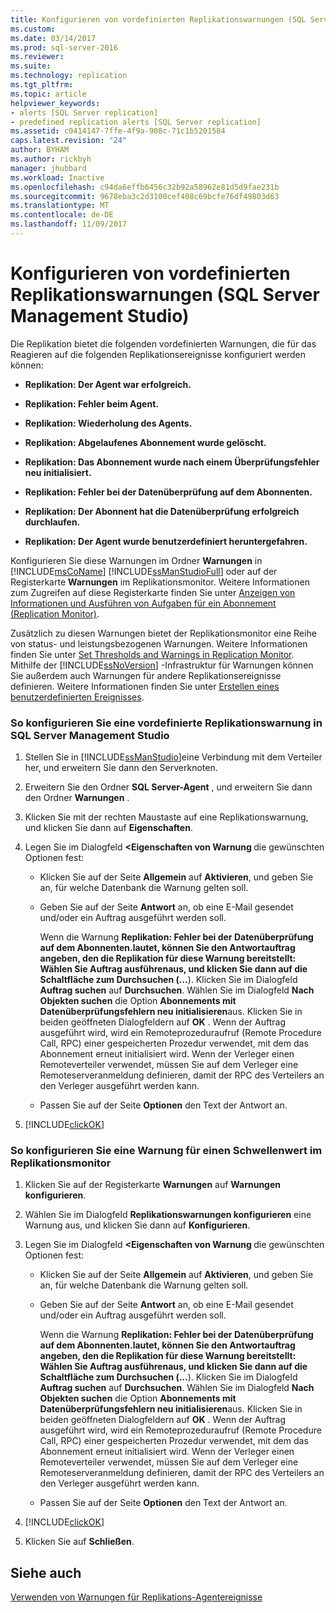 ```yaml
---
title: Konfigurieren von vordefinierten Replikationswarnungen (SQL Server Management Studio) | Microsoft-Dokumentation
ms.custom: 
ms.date: 03/14/2017
ms.prod: sql-server-2016
ms.reviewer: 
ms.suite: 
ms.technology: replication
ms.tgt_pltfrm: 
ms.topic: article
helpviewer_keywords:
- alerts [SQL Server replication]
- predefined replication alerts [SQL Server replication]
ms.assetid: c0414147-7ffe-4f9a-908c-71c1b5201584
caps.latest.revision: "24"
author: BYHAM
ms.author: rickbyh
manager: jhubbard
ms.workload: Inactive
ms.openlocfilehash: c94da6effb6456c32b92a58962e81d5d9fae231b
ms.sourcegitcommit: 9678eba3c2d3100cef408c69bcfe76df49803d63
ms.translationtype: MT
ms.contentlocale: de-DE
ms.lasthandoff: 11/09/2017
---
```

# <a name="configure-predefined-replication-alerts-sql-server-management-studio"></a>Konfigurieren von vordefinierten Replikationswarnungen (SQL Server Management Studio)
  Die Replikation bietet die folgenden vordefinierten Warnungen, die für das Reagieren auf die folgenden Replikationsereignisse konfiguriert werden können:  
  
-   **Replikation: Der Agent war erfolgreich.**  
  
-   **Replikation: Fehler beim Agent.**  
  
-   **Replikation: Wiederholung des Agents.**  
  
-   **Replikation: Abgelaufenes Abonnement wurde gelöscht.**  
  
-   **Replikation: Das Abonnement wurde nach einem Überprüfungsfehler neu initialisiert.**  
  
-   **Replikation: Fehler bei der Datenüberprüfung auf dem Abonnenten.**  
  
-   **Replikation: Der Abonnent hat die Datenüberprüfung erfolgreich durchlaufen.**  
  
-   **Replikation: Der Agent wurde benutzerdefiniert heruntergefahren.**  
  
 Konfigurieren Sie diese Warnungen im Ordner **Warnungen** in [!INCLUDE[msCoName](../../../includes/msconame-md.md)] [!INCLUDE[ssManStudioFull](../../../includes/ssmanstudiofull-md.md)] oder auf der Registerkarte **Warnungen** im Replikationsmonitor. Weitere Informationen zum Zugreifen auf diese Registerkarte finden Sie unter [Anzeigen von Informationen und Ausführen von Aufgaben für ein Abonnement &#40;Replication Monitor&#41;](../../../relational-databases/replication/monitor/view-information-and-perform-tasks-for-a-subscription-replication-monitor.md).  
  
 Zusätzlich zu diesen Warnungen bietet der Replikationsmonitor eine Reihe von status- und leistungsbezogenen Warnungen. Weitere Informationen finden Sie unter [Set Thresholds and Warnings in Replication Monitor](../../../relational-databases/replication/monitor/set-thresholds-and-warnings-in-replication-monitor.md). Mithilfe der [!INCLUDE[ssNoVersion](../../../includes/ssnoversion-md.md)] -Infrastruktur für Warnungen können Sie außerdem auch Warnungen für andere Replikationsereignisse definieren. Weitere Informationen finden Sie unter [Erstellen eines benutzerdefinierten Ereignisses](http://msdn.microsoft.com/library/03d71a35-97fa-4bba-aa9a-23ac9c9cf879).  
  
### <a name="to-configure-a-predefined-replication-alert-in-management-studio"></a>So konfigurieren Sie eine vordefinierte Replikationswarnung in SQL Server Management Studio  
  
1.  Stellen Sie in [!INCLUDE[ssManStudio](../../../includes/ssmanstudio-md.md)]eine Verbindung mit dem Verteiler her, und erweitern Sie dann den Serverknoten.  
  
2.  Erweitern Sie den Ordner **SQL Server-Agent** , und erweitern Sie dann den Ordner **Warnungen** .  
  
3.  Klicken Sie mit der rechten Maustaste auf eine Replikationswarnung, und klicken Sie dann auf **Eigenschaften**.  
  
4.  Legen Sie im Dialogfeld **\<Eigenschaften von Warnung <AlertName>** die gewünschten Optionen fest:  
  
    -   Klicken Sie auf der Seite **Allgemein** auf **Aktivieren**, und geben Sie an, für welche Datenbank die Warnung gelten soll.  
  
    -   Geben Sie auf der Seite **Antwort** an, ob eine E-Mail gesendet und/oder ein Auftrag ausgeführt werden soll.  
  
         Wenn die Warnung **Replikation: Fehler bei der Datenüberprüfung auf dem Abonnenten.**lautet, können Sie den Antwortauftrag angeben, den die Replikation für diese Warnung bereitstellt: Wählen Sie **Auftrag ausführen**aus, und klicken Sie dann auf die Schaltfläche zum Durchsuchen (**…**). Klicken Sie im Dialogfeld **Auftrag suchen** auf **Durchsuchen**. Wählen Sie im Dialogfeld **Nach Objekten suchen** die Option **Abonnements mit Datenüberprüfungsfehlern neu initialisieren**aus. Klicken Sie in beiden geöffneten Dialogfeldern auf **OK** . Wenn der Auftrag ausgeführt wird, wird ein Remoteprozeduraufruf (Remote Procedure Call, RPC) einer gespeicherten Prozedur verwendet, mit dem das Abonnement erneut initialisiert wird. Wenn der Verleger einen Remoteverteiler verwendet, müssen Sie auf dem Verleger eine Remoteserveranmeldung definieren, damit der RPC des Verteilers an den Verleger ausgeführt werden kann.  
  
    -   Passen Sie auf der Seite **Optionen** den Text der Antwort an.  
  
5.  [!INCLUDE[clickOK](../../../includes/clickok-md.md)]  
  
### <a name="to-configure-an-alert-for-a-threshold-in-replication-monitor"></a>So konfigurieren Sie eine Warnung für einen Schwellenwert im Replikationsmonitor  
  
1.  Klicken Sie auf der Registerkarte **Warnungen** auf **Warnungen konfigurieren**.  
  
2.  Wählen Sie im Dialogfeld **Replikationswarnungen konfigurieren** eine Warnung aus, und klicken Sie dann auf **Konfigurieren**.  
  
3.  Legen Sie im Dialogfeld **\<Eigenschaften von Warnung <AlertName>** die gewünschten Optionen fest:  
  
    -   Klicken Sie auf der Seite **Allgemein** auf **Aktivieren**, und geben Sie an, für welche Datenbank die Warnung gelten soll.  
  
    -   Geben Sie auf der Seite **Antwort** an, ob eine E-Mail gesendet und/oder ein Auftrag ausgeführt werden soll.  
  
         Wenn die Warnung **Replikation: Fehler bei der Datenüberprüfung auf dem Abonnenten.**lautet, können Sie den Antwortauftrag angeben, den die Replikation für diese Warnung bereitstellt: Wählen Sie **Auftrag ausführen**aus, und klicken Sie dann auf die Schaltfläche zum Durchsuchen (**…**). Klicken Sie im Dialogfeld **Auftrag suchen** auf **Durchsuchen**. Wählen Sie im Dialogfeld **Nach Objekten suchen** die Option **Abonnements mit Datenüberprüfungsfehlern neu initialisieren**aus. Klicken Sie in beiden geöffneten Dialogfeldern auf **OK** . Wenn der Auftrag ausgeführt wird, wird ein Remoteprozeduraufruf (Remote Procedure Call, RPC) einer gespeicherten Prozedur verwendet, mit dem das Abonnement erneut initialisiert wird. Wenn der Verleger einen Remoteverteiler verwendet, müssen Sie auf dem Verleger eine Remoteserveranmeldung definieren, damit der RPC des Verteilers an den Verleger ausgeführt werden kann.  
  
    -   Passen Sie auf der Seite **Optionen** den Text der Antwort an.  
  
4.  [!INCLUDE[clickOK](../../../includes/clickok-md.md)]  
  
5.  Klicken Sie auf **Schließen**.  
  
## <a name="see-also"></a>Siehe auch  
 [Verwenden von Warnungen für Replikations-Agentereignisse](../../../relational-databases/replication/agents/use-alerts-for-replication-agent-events.md)  
  
  
